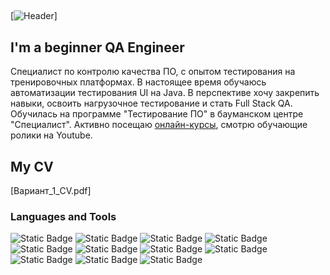 ## 

<!--
**ShadeValeriaSergeevna/ShadeValeriaSergeevna** is a ✨ _special_ ✨ repository because its `README.md` (this file) appears on your GitHub profile.

Here are some ideas to get you started:

- 🔭 I’m currently working on ...
- 🌱 I’m currently learning ...
- 👯 I’m looking to collaborate on ...
- 🤔 I’m looking for help with ...
- 💬 Ask me about ...
- 📫 How to reach me: ...
- 😄 Pronouns: ...
- ⚡ Fun fact: ...
-->
[![Header](https://github.com/user-attachments/assets/1d4dbcc4-9ffb-4f6d-9943-2a1afda09c02)]

## I'm a beginner QA Engineer

  Специалист по контролю качества ПО, с опытом тестирования на тренировочных платформах. В настоящее время обучаюсь автоматизации тестирования UI на Java.
В перспективе хочу закрепить навыки, освоить нагрузочное тестирование и стать Full Stack QA. Обучилась на программе "Тестирование ПО" в бауманском центре "Специалист". Активно
посещаю [онлайн-курсы](https://stepik.org/users/493984512/profile), смотрю обучающие
ролики на Youtube.
## My CV
[Вариант_1_CV.pdf]

### Languages and Tools

![Static Badge](https://img.shields.io/badge/Dev-Tools-blue?style=plastic&labelColor=gray&color=blue)
![Static Badge](https://img.shields.io/badge/postgre-SQL-DarkRed?style=plastic&logo=postgresql&logoColor=40E0D0&color=black)
![Static Badge](https://img.shields.io/badge/QASE-black?style=plastic&logo=qase&logoColor=%234F46DC&)
![Static Badge](https://img.shields.io/badge/Selenium-black?style=plastic&logo=Selenium&logoColor=white&labelColor=%2343B02A)
![Static Badge](https://img.shields.io/badge/JIRA-black?style=plastic&logo=jirasoftware&logoColor=%230052CC&)
![Static Badge](https://img.shields.io/badge/Confluence-white?style=plastic&logo=confluence&logoColor=%23172B4D)
![Static Badge](https://img.shields.io/badge/Postman-%23FF6C37?style=plastic&logo=postman&logoColor=black)
![Static Badge](https://img.shields.io/badge/Charles-%231828FF?style=plastic&logo=charles&logoColor=%23F3F5F5)
![Static Badge](https://img.shields.io/badge/Swagger-%23072A50?style=plastic&logo=swagger&logoColor=%2385EA2D)
![Static Badge](https://img.shields.io/badge/X-PATH-%23FF0000?style=plastic&labelColor=black)
![Static Badge](https://img.shields.io/badge/JAVA-black?style=plastic&logoColor=%230052CC&)
